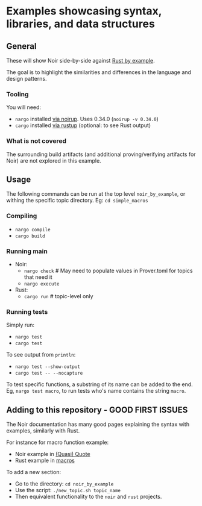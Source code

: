 # Examples showcasing syntax, libraries, and data structures

## General

These will show Noir side-by-side against [Rust by example](https://doc.rust-lang.org/rust-by-example/).

The goal is to highlight the similarities and differences in the language and design patterns.

### Tooling

You will need:

- `nargo` installed [via noirup](https://noir-lang.org/docs/getting_started/installation/). Uses 0.34.0 (`noirup -v 0.34.0`)
- `cargo` installed [via rustup](https://www.rust-lang.org/tools/install) (optional: to see Rust output)

### What is not covered

The surrounding build artifacts (and additional proving/verifying artifacts for Noir) are not explored in this example.

## Usage

The following commands can be run at the top level `noir_by_example`, or withing the specific topic directory.
Eg: `cd simple_macros`

### Compiling

- `nargo compile`
- `cargo build`

### Running main

- Noir:
  - `nargo check` # May need to populate values in Prover.toml for topics that need it
  - `nargo execute`
- Rust:
  - `cargo run` # topic-level only

### Running tests

Simply run:

- `nargo test`
- `cargo test`

To see output from `println`:

- `nargo test --show-output`
- `cargo test -- --nocapture`

To test specific functions, a substring of its name can be added to the end.
Eg, `nargo test macro`, to run tests who's name contains the string `macro`.

## Adding to this repository - GOOD FIRST ISSUES

The Noir documentation has many good pages explaining the syntax with examples, similarly with Rust.

For instance for macro function example:

- Noir example in [(Quasi) Quote](https://noir-lang.org/docs/dev/noir/concepts/comptime#lowering)
- Rust example in [macros](https://doc.rust-lang.org/rust-by-example/macros.html)

To add a new section:

- Go to the directory: `cd noir_by_example`
- Use the script: `./new_topic.sh topic_name`
- Then equivalent functionality to the `noir` and `rust` projects.
